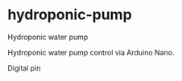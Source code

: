 # hydroponic-pump
Hydroponic water pump

Hydroponic water pump control via Arduino Nano.

Digital pin 
